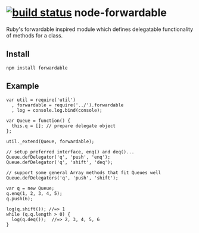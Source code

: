 [![build status](https://secure.travis-ci.org/p-baleine/node-forwardable.png)](http://travis-ci.org/p-baleine/node-forwardable)
node-forwardable
================

Ruby's forwardable inspired module which defines delegatable functionality of methods for a class.

## Install
    npm install forwardable

## Example

    var util = require('util')
      , forwardable = require('../').forwardable
      , log = console.log.bind(console);
    
    var Queue = function() {
      this.q = []; // prepare delegate object
    };
    
    util._extend(Queue, forwardable);
    
    // setup preferred interface, enq() and deq()...
    Queue.defDelegator('q', 'push', 'enq');
    Queue.defDelegator('q', 'shift', 'deq');
    
    // support some general Array methods that fit Queues well
    Queue.defDelegators('q', 'push', 'shift');
    
    var q = new Queue;
    q.enq(1, 2, 3, 4, 5);
    q.push(6);
    
    log(q.shift()); //=> 1
    while (q.q.length > 0) {
      log(q.deq());  //=> 2, 3, 4, 5, 6
    }
